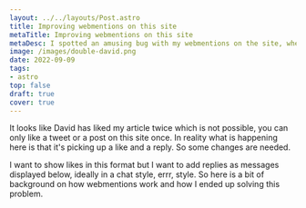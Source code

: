 ```yaml
---
layout: ../../layouts/Post.astro
title: Improving webmentions on this site
metaTitle: Improving webmentions on this site
metaDesc: I spotted an amusing bug with my webmentions on the site, where a person appears to be doubling up
image: /images/double-david.png
date: 2022-09-09
tags: 
- astro
top: false
draft: true
cover: true
---
```


It looks like David has liked my article twice which is not possible, you can only like a tweet or a post on this site once. In reality what is happening here is that it's picking up a like and a reply. So some changes are needed.

I want to show likes in this format but I want to add replies as messages displayed below, ideally in a chat style, errr, style. So here is a bit of background on how webmentions work and how I ended up solving this problem.